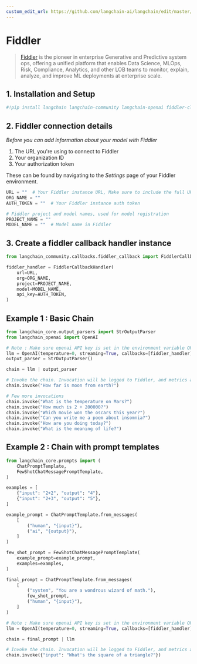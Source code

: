```yaml
---
custom_edit_url: https://github.com/langchain-ai/langchain/edit/master/docs/docs/integrations/callbacks/fiddler.ipynb
---
```

# Fiddler

>[Fiddler](https://www.fiddler.ai/) is the pioneer in enterprise Generative and Predictive system ops, offering a unified platform that enables Data Science, MLOps, Risk, Compliance, Analytics, and other LOB teams to monitor, explain, analyze, and improve ML deployments at enterprise scale. 

## 1. Installation and Setup


```python
#!pip install langchain langchain-community langchain-openai fiddler-client
```

## 2. Fiddler connection details 

*Before you can add information about your model with Fiddler*

1. The URL you're using to connect to Fiddler
2. Your organization ID
3. Your authorization token

These can be found by navigating to the *Settings* page of your Fiddler environment.


```python
URL = ""  # Your Fiddler instance URL, Make sure to include the full URL (including https://). For example: https://demo.fiddler.ai
ORG_NAME = ""
AUTH_TOKEN = ""  # Your Fiddler instance auth token

# Fiddler project and model names, used for model registration
PROJECT_NAME = ""
MODEL_NAME = ""  # Model name in Fiddler
```

## 3. Create a fiddler callback handler instance


```python
from langchain_community.callbacks.fiddler_callback import FiddlerCallbackHandler

fiddler_handler = FiddlerCallbackHandler(
    url=URL,
    org=ORG_NAME,
    project=PROJECT_NAME,
    model=MODEL_NAME,
    api_key=AUTH_TOKEN,
)
```

## Example 1 : Basic Chain


```python
from langchain_core.output_parsers import StrOutputParser
from langchain_openai import OpenAI

# Note : Make sure openai API key is set in the environment variable OPENAI_API_KEY
llm = OpenAI(temperature=0, streaming=True, callbacks=[fiddler_handler])
output_parser = StrOutputParser()

chain = llm | output_parser

# Invoke the chain. Invocation will be logged to Fiddler, and metrics automatically generated
chain.invoke("How far is moon from earth?")
```


```python
# Few more invocations
chain.invoke("What is the temperature on Mars?")
chain.invoke("How much is 2 + 200000?")
chain.invoke("Which movie won the oscars this year?")
chain.invoke("Can you write me a poem about insomnia?")
chain.invoke("How are you doing today?")
chain.invoke("What is the meaning of life?")
```

## Example 2 : Chain with prompt templates


```python
from langchain_core.prompts import (
    ChatPromptTemplate,
    FewShotChatMessagePromptTemplate,
)

examples = [
    {"input": "2+2", "output": "4"},
    {"input": "2+3", "output": "5"},
]

example_prompt = ChatPromptTemplate.from_messages(
    [
        ("human", "{input}"),
        ("ai", "{output}"),
    ]
)

few_shot_prompt = FewShotChatMessagePromptTemplate(
    example_prompt=example_prompt,
    examples=examples,
)

final_prompt = ChatPromptTemplate.from_messages(
    [
        ("system", "You are a wondrous wizard of math."),
        few_shot_prompt,
        ("human", "{input}"),
    ]
)

# Note : Make sure openai API key is set in the environment variable OPENAI_API_KEY
llm = OpenAI(temperature=0, streaming=True, callbacks=[fiddler_handler])

chain = final_prompt | llm

# Invoke the chain. Invocation will be logged to Fiddler, and metrics automatically generated
chain.invoke({"input": "What's the square of a triangle?"})
```
